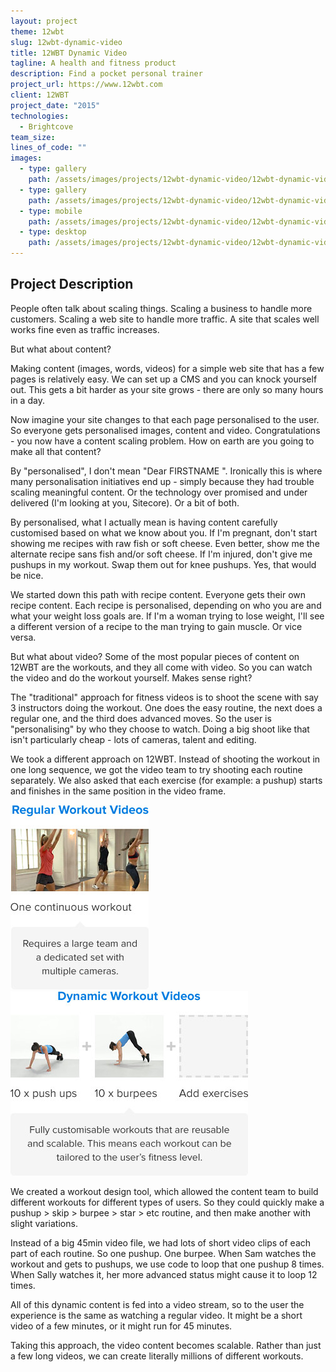 ```yaml
---
layout: project
theme: 12wbt
slug: 12wbt-dynamic-video
title: 12WBT Dynamic Video
tagline: A health and fitness product
description: Find a pocket personal trainer
project_url: https://www.12wbt.com
client: 12WBT
project_date: "2015"
technologies:
  - Brightcove
team_size:
lines_of_code: ""
images:
  - type: gallery
    path: /assets/images/projects/12wbt-dynamic-video/12wbt-dynamic-video-1.jpg
  - type: gallery
    path: /assets/images/projects/12wbt-dynamic-video/12wbt-dynamic-video-2.jpg
  - type: mobile
    path: /assets/images/projects/12wbt-dynamic-video/12wbt-dynamic-video-hero-mobile.jpg
  - type: desktop
    path: /assets/images/projects/12wbt-dynamic-video/12wbt-dynamic-video-hero-desktop.jpg
---
```


## Project Description

People often talk about scaling things. Scaling a business to handle more customers. Scaling a web site to handle more traffic. A site that scales well works fine even as traffic increases.

But what about content?

Making content (images, words, videos) for a simple web site that has a few pages is relatively easy. We can set up a CMS and you can knock yourself out. This gets a bit harder as your site grows - there are only so many hours in a day.

Now imagine your site changes to that each page personalised to the user. So everyone gets personalised images, content and video. Congratulations - you now have a content scaling problem. How on earth are you going to make all that content?

By "personalised", I don't mean "Dear FIRSTNAME ". Ironically this is where many personalisation initiatives end up - simply because they had trouble scaling meaningful content. Or the technology over promised and under delivered (I'm looking at you, Sitecore). Or a bit of both.

By personalised, what I actually mean is having content carefully customised based on what we know about you. If I'm pregnant, don't start showing me recipes with raw fish or soft cheese. Even better, show me the alternate recipe sans fish and/or soft cheese. If I'm injured, don't give me pushups in my workout. Swap them out for knee pushups. Yes, that would be nice.

We started down this path with recipe content. Everyone gets their own recipe content. Each recipe is personalised, depending on who you are and what your weight loss goals are. If I'm a woman trying to lose weight, I'll see a different version of a recipe to the man trying to gain muscle. Or vice versa.

But what about video? Some of the most popular pieces of content on 12WBT are the workouts, and they all come with video. So you can watch the video and do the workout yourself. Makes sense right?

The "traditional" approach for fitness videos is to shoot the scene with say 3 instructors doing the workout. One does the easy routine, the next does a regular one, and the third does advanced moves. So the user is "personalising" by who they choose to watch. Doing a big shoot like that isn't particularly cheap - lots of cameras, talent and editing.

We took a different approach on 12WBT. Instead of shooting the workout in one long sequence, we got the video team to try shooting each routine separately. We also asked that each exercise (for example: a pushup) starts and finishes in the same position in the video frame.

![Regular Workout Videos](/assets/images/projects/12wbt-dynamic-video/12wbt-video-diagram-1.jpg)
![Dynamic Workout Videos](/assets/images/projects/12wbt-dynamic-video/12wbt-video-diagram-2.jpg)

We created a workout design tool, which allowed the content team to build different workouts for different types of users. So they could quickly make a pushup > skip > burpee > star > etc routine, and then make another with slight variations.

Instead of a big 45min video file, we had lots of short video clips of each part of each routine. So one pushup. One burpee. When Sam watches the workout and gets to pushups, we use code to loop that one pushup 8 times. When Sally watches it, her more advanced status might cause it to loop 12 times.

All of this dynamic content is fed into a video stream, so to the user the experience is the same as watching a regular video. It might be a short video of a few minutes, or it might run for 45 minutes.

Taking this approach, the video content becomes scalable. Rather than just a few long videos, we can create literally millions of different workouts.
